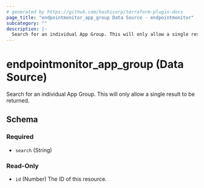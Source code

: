```yaml
---
# generated by https://github.com/hashicorp/terraform-plugin-docs
page_title: "endpointmonitor_app_group Data Source - endpointmonitor"
subcategory: ""
description: |-
  Search for an individual App Group. This will only allow a single result to be returned.
---
```


# endpointmonitor_app_group (Data Source)

Search for an individual App Group. This will only allow a single result to be returned.



<!-- schema generated by tfplugindocs -->
## Schema

### Required

- `search` (String)

### Read-Only

- `id` (Number) The ID of this resource.


